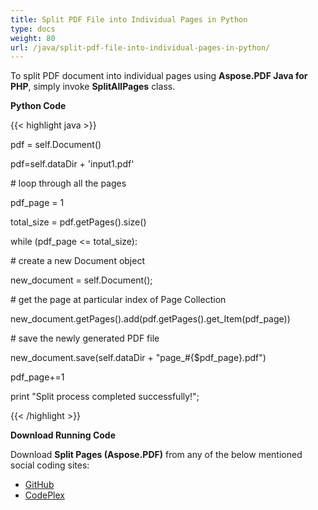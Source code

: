 ```yaml
---
title: Split PDF File into Individual Pages in Python
type: docs
weight: 80
url: /java/split-pdf-file-into-individual-pages-in-python/
---
```


To split PDF document into individual pages using **Aspose.PDF Java for PHP**, simply invoke **SplitAllPages** class.

**Python Code**

{{< highlight java >}}

 pdf = self.Document()

pdf=self.dataDir + 'input1.pdf'

\# loop through all the pages

pdf_page = 1

total_size = pdf.getPages().size()

while (pdf_page <= total_size):

\# create a new Document object

new_document = self.Document();

\# get the page at particular index of Page Collection

new_document.getPages().add(pdf.getPages().get_Item(pdf_page))

\# save the newly generated PDF file

new_document.save(self.dataDir + "page_#{$pdf_page}.pdf")

pdf_page+=1

print "Split process completed successfully!";


{{< /highlight >}}

**Download Running Code**

Download **Split Pages (Aspose.PDF)** from any of the below mentioned social coding sites:

- [GitHub](https://github.com/aspose-pdf/Aspose.PDF-for-Java/blob/master/Plugins/Aspose_Pdf_Java_for_Python/test/WorkingWithPages/SplitAllPages/SplitAllPages.py)
- [CodePlex](http://asposepdfjavapython.codeplex.com/SourceControl/latest#test/WorkingWithPages/SplitAllPages/SplitAllPages.py)
